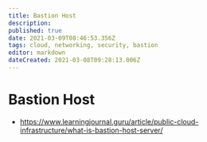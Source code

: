 ```yaml
---
title: Bastion Host
description: 
published: true
date: 2021-03-09T08:46:53.356Z
tags: cloud, networking, security, bastion
editor: markdown
dateCreated: 2021-03-08T09:28:13.006Z
---
```


# Bastion Host
- https://www.learningjournal.guru/article/public-cloud-infrastructure/what-is-bastion-host-server/